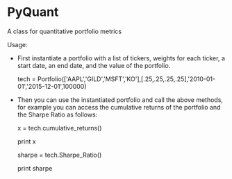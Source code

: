 # PyQuant
A class for quantitative portfolio metrics

Usage: 
- First instantiate a portfolio with a list of tickers, weights for each ticker, a start date, an end date, and the value of the portfolio.


    tech = Portfolio(['AAPL','GILD','MSFT','KO'],[.25,.25,.25,.25],'2010-01-01','2015-12-01',100000)

- Then you can use the instantiated portfolio and call the above methods, for example you can access the cumulative returns of the portfolio and the Sharpe Ratio as follows:


    x = tech.cumulative_returns()
    
    
    print x

    sharpe = tech.Sharpe_Ratio()
    
    
    print sharpe
